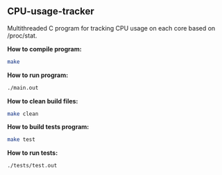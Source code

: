 ## CPU-usage-tracker

Multithreaded C program for tracking CPU usage on each core based on /proc/stat.

**How to compile program:**
```sh
make
```

**How to run program:**
```sh
./main.out
```

**How to clean build files:**
```sh
make clean
```

**How to build tests program:**
```sh
make test
```

**How to run tests:**
```sh
./tests/test.out
```